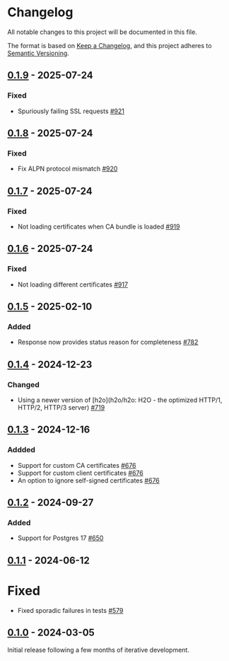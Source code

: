 # Changelog

All notable changes to this project will be documented in this file.

The format is based on [Keep a Changelog](https://keepachangelog.com/en/1.0.0/), and this project adheres
to [Semantic Versioning](https://semver.org/spec/v2.0.0.html).

## [0.1.9] - 2025-07-24

### Fixed

* Spuriously failing SSL requests [#921](https://github.com/omnigres/omnigres/pull/921)

## [0.1.8] - 2025-07-24

### Fixed

* Fix ALPN protocol mismatch [#920](https://github.com/omnigres/omnigres/pull/920)

## [0.1.7] - 2025-07-24

### Fixed

* Not loading certificates when CA bundle is loaded [#919](https://github.com/omnigres/omnigres/pull/919)

## [0.1.6] - 2025-07-24

### Fixed

* Not loading different certificates [#917](https://github.com/omnigres/omnigres/pull/917)

## [0.1.5] - 2025-02-10

### Added

* Response now provides status reason for completeness [#782](https://github.com/omnigres/omnigres/pull/782)

## [0.1.4] - 2024-12-23

### Changed

* Using a newer version of [h2o](h2o/h2o: H2O - the optimized HTTP/1, HTTP/2, HTTP/3
  server) [#719](https://github.com/omnigres/omnigres/pull/719)

## [0.1.3] - 2024-12-16

### Addded

* Support for custom CA certificates [#676](https://github.com/omnigres/omnigres/pull/676)
* Support for custom client certificates [#676](https://github.com/omnigres/omnigres/pull/676)
* An option to ignore self-signed certificates [#676](https://github.com/omnigres/omnigres/pull/676)

## [0.1.2] - 2024-09-27

### Added

* Support for Postgres 17 [#650](https://github.com/omnigres/omnigres/pull/650)

## [0.1.1] - 2024-06-12

# Fixed

* Fixed sporadic failures in tests [#579](https://github.com/omnigres/omnigres/pull/579)

## [0.1.0] - 2024-03-05

Initial release following a few months of iterative development.

[Unreleased]: https://github.com/omnigres/omnigres/commits/next/omni_httpc

[0.1.0]: [https://github.com/omnigres/omnigres/pull/511]

[0.1.1]: [https://github.com/omnigres/omnigres/pull/578]

[0.1.2]: [https://github.com/omnigres/omnigres/pull/650]

[0.1.3]: [https://github.com/omnigres/omnigres/pull/676]

[0.1.4]: [https://github.com/omnigres/omnigres/pull/719]

[0.1.5]: [https://github.com/omnigres/omnigres/pull/782]

[0.1.6]: [https://github.com/omnigres/omnigres/pull/917]

[0.1.7]: [https://github.com/omnigres/omnigres/pull/919]

[0.1.8]: [https://github.com/omnigres/omnigres/pull/920]

[0.1.9]: [https://github.com/omnigres/omnigres/pull/921]

